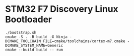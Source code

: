 # STM32 F7 Discovery Linux Bootloader

```
./bootstrap.sh
cmake -S . -B build -G Ninja -DCMAKE_TOOLCHAIN_FILE=cmake/toolchains/cortex-m7.cmake -DCMAKE_SYSTEM_NAME=Generic
cmake --build build -- run
```

